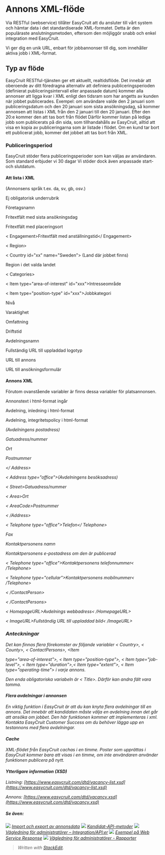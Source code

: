 # Annons XML-flöde

Via RESTful (webservice) tillåter EasyCruit att du ansluter till vårt system och hämtar data i det standardiserade XML-formatet. Detta är den populäraste anslutningsmetoden, eftersom den möjliggör snabb och enkel integration med EasyCruit.

Vi ger dig en unik URL, enbart för jobbannonser till dig, som innehåller aktiva jobb i XML-format.

## Typ av flöde

EasyCruit RESTful-tjänsten ger ett aktuellt, realtidsflöde. Det innebär att oberoende av ditt föredragna alternativ att definiera publiceringsperioden (definierat publiceringsintervall eller anpassade datum) kommer alla annonser att ligga kvar i XML enligt den tidsram som har angetts av kunden när jobbet publicerades. Exempel: om användare valde den 2 januari som publiceringsdatum och den 20 januari som sista ansökningsdag, så kommer annonsen att listas i XML från den 2 januari till den 20 januari. Efter den 20:e kommer den att tas bort från flödet Därför kommer listan på lediga jobb som publicerats på din sida, som tillhandahålls av EasyCruit, alltid att visa en kopia av publiceringarna som är listade i flödet. Om en kund tar bort ett publicerat jobb, kommer det jobbet att tas bort från XML.

### Publiceringsperiod

EasyCruit stöder flera publiceringsperioder som kan väljas av användaren. Som standard erbjuder vi 30 dagar Vi stöder dock även anpassade start- och slutdatum.

#### Att lista i XML

<Vacancy id="xxxxxx" date_start="yyyy-mm-dd" date_end="yyyy-mm-dd" reference_number="">

<Versions>

<Version language="en"> (Annonsens språk t.ex. da, sv, gb, osv.)

<Title>Obligatorisk rubrik</Title>

<TitleHeading>Ej obligatorisk underrubrik</TitleHeading>

<AlternativeCompanyName>Företagsnamn</AlternativeCompanyName>

<ApplicationDeadline>Fritextfält med sista ansökningsdag</ApplicationDeadline>

<Location>Fritextfält med placeringsort</Location>

< Engagement>Fritextfält med anställningstid</ Engagement>

< Region>

< Country id="xx" name="Sweden"> (Land där jobbet finns)

<County id="xxx">Region i det valda landet</County>

</Country>

</Region>

< Categories>

< Item type="area-of-interest" id="xxx">Intresseområde</Item>

< Item type="position-type" id="xxx">Jobbkategori</Item>

<Item type="job-level" id="xxx">Nivå</Item>

<Item type="duration" id="xxx">Varaktighet</Item>

<Item type="extent" id="xxx">Omfattning</Item>

<Item type="operating-time" id="xxx">Driftstid</Item>

</Categories>

</Version>

</Versions>

<Departments>

<Department id="xxx">

<Name>Avdelningsnamn</Name>

<LogoURL>Fullständig URL till uppladdad logotyp</LogoURL>

<VacancyURL>URL till annons</VacancyURL>

<ApplicationURL>URL till ansökningsformulär</ApplicationURL>

</Department>

</Departments>

</Vacancy>

#### Annons XML

Förutom ovanstående variabler är finns dessa variabler för platsannonsen.

<Description>Annonstext i html-format ingår</Description>

<About>Avdelning, inledning i html-format</About>

<PrivacyPolicy>Avdelning, integritetspolicy i html-format</PrivacyPolicy>

<Address type="postal">(Avdelningens postadress)

<Street>Gatuadress/nummer</Street>

<Area>Ort</Area>

<AreaCode>Postnummer</AreaCode>

</ Address>

< Address type="office">(Avdelningens besöksadress)

< Street>Gatuadress/nummer</Street>

< Area>Ort</Area>

< AreaCode>Postnummer</AreaCode>

< /Address>

< Telephone type="office">Telefon</ Telephone>

<Telephone type="telefax">Fax</Telephone>

<ContactPersons>

<ContactPerson>

<CommonName>Kontaktpersonens namn</CommonName>

<Email>Kontaktpersonens e-postadress om den är publicerad</Email>

< Telephone type="office">Kontaktpersonens telefonnummer< /Telephone>

< Telephone type="cellular">Kontaktpersonens mobilnummer< /Telephone>

< /ContactPerson>

< /ContactPersons>

< HomepageURL>Avdelnings webbadress< /HomepageURL>

< ImageURL>Fullständig URL till uppladdad bild< /ImageURL>

### Anteckningar

Det kan finnas flera förekomster av följande variabler < Country>, < County>, < ContactPersons>, <Item

type="area-of-interest">, < Item type="position-type">, < Item type="job-level">, < Item type="duration">,< Item type="extent">, < Item type="operating-time"> i varje annons.

Den enda obligatoriska variabeln är < Title>. Därför kan andra fält vara tomma.

#### Flera avdelningar i annonsen

En viktig funktion i EasyCruit är att du kan knyta flera avdelningar till en annons. Det innebär att kandidaten måste välja en avdelning innan det går att ansöka om jobbet. Den här funktionen kommer att implementeras i xml. Kontakta EasyCruit Customer Success om du behöver lägga upp en testannons med flera avdelningar.

#### Cache

XML-flödet från EasyCruit cachas i en timme. Poster som upprättas i EasyCruit kommer bara att visas i en timme, om inte användaren använder funktionen publicera på nytt.

#### Ytterligare information (XSD)

Listning:  [https://www.easycruit.com/dtd/vacancy-list.xsd](https://www.easycruit.com/dtd/vacancy-list.xsd)

Annons:  [https://www.easycruit.com/dtd/vacancy.xsd](https://www.easycruit.com/dtd/vacancy.xsd)

##### Se även:

![](../Resources/Images/icon-document-link.png)  [Import och export av annonsdata](import_and_export_of_vacancy_data.htm)
![](../Resources/Images/icon-document-link.png)  [Kandidat-API-metoder](candidate_api_methods.htm)
![](../Resources/Images/icon-document-link.png)  [Vägledning för administratörer – Integration/API:er](guide_for_administrators_integration_apis.htm)
![](../Resources/Images/icon-document-link.png)  [Exempel på Web Service Response](example_web_service_response.htm)
![](../Resources/Images/icon-document-link.png)  [Vägledning för administratörer - Rapporter](guide_for_administrators_reports.htm)


> Written with [StackEdit](https://stackedit.io/).
<!--stackedit_data:
eyJoaXN0b3J5IjpbNjc0NzA3NTI3XX0=
-->
